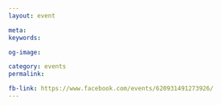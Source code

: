 ```yaml
---
layout: event

meta: 
keywords: 

og-image: 

category: events
permalink: 

fb-link: https://www.facebook.com/events/620931491273926/
---
```



